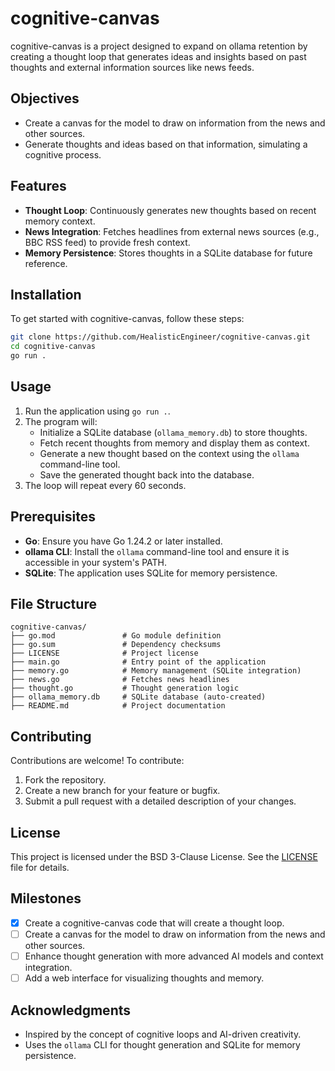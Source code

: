 # cognitive-canvas

cognitive-canvas is a project designed to expand on ollama retention by creating a thought loop that generates ideas and insights based on past thoughts and external information sources like news feeds.

## Objectives
- Create a canvas for the model to draw on information from the news and other sources.
- Generate thoughts and ideas based on that information, simulating a cognitive process.

## Features
- **Thought Loop**: Continuously generates new thoughts based on recent memory context.
- **News Integration**: Fetches headlines from external news sources (e.g., BBC RSS feed) to provide fresh context.
- **Memory Persistence**: Stores thoughts in a SQLite database for future reference.

## Installation
To get started with cognitive-canvas, follow these steps:

```bash
git clone https://github.com/HealisticEngineer/cognitive-canvas.git
cd cognitive-canvas
go run .
```

## Usage
1. Run the application using `go run .`.
2. The program will:
   - Initialize a SQLite database (`ollama_memory.db`) to store thoughts.
   - Fetch recent thoughts from memory and display them as context.
   - Generate a new thought based on the context using the `ollama` command-line tool.
   - Save the generated thought back into the database.
3. The loop will repeat every 60 seconds.

## Prerequisites
- **Go**: Ensure you have Go 1.24.2 or later installed.
- **ollama CLI**: Install the `ollama` command-line tool and ensure it is accessible in your system's PATH.
- **SQLite**: The application uses SQLite for memory persistence.

## File Structure
```
cognitive-canvas/
├── go.mod               # Go module definition
├── go.sum               # Dependency checksums
├── LICENSE              # Project license
├── main.go              # Entry point of the application
├── memory.go            # Memory management (SQLite integration)
├── news.go              # Fetches news headlines
├── thought.go           # Thought generation logic
├── ollama_memory.db     # SQLite database (auto-created)
├── README.md            # Project documentation
```

## Contributing
Contributions are welcome! To contribute:
1. Fork the repository.
2. Create a new branch for your feature or bugfix.
3. Submit a pull request with a detailed description of your changes.

## License
This project is licensed under the BSD 3-Clause License. See the [LICENSE](LICENSE) file for details.

## Milestones
- [x] Create a cognitive-canvas code that will create a thought loop.
- [ ] Create a canvas for the model to draw on information from the news and other sources.
- [ ] Enhance thought generation with more advanced AI models and context integration.
- [ ] Add a web interface for visualizing thoughts and memory.

## Acknowledgments
- Inspired by the concept of cognitive loops and AI-driven creativity.
- Uses the `ollama` CLI for thought generation and SQLite for memory persistence.